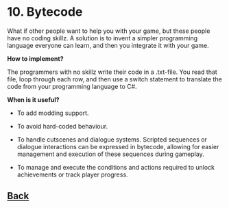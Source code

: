 # 10. Bytecode

What if other people want to help you with your game, but these people have no coding skillz. A solution is to invent a simpler programming language everyone can learn, and then you integrate it with your game. 

**How to implement?**

The programmers with no skillz write their code in a .txt-file. You read that file, loop through each row, and then use a switch statement to translate the code from your programming language to C#.

**When is it useful?**

- To add modding support.

- To avoid hard-coded behaviour.

- To handle cutscenes and dialogue systems. Scripted sequences or dialogue interactions can be expressed in bytecode, allowing for easier management and execution of these sequences during gameplay.

- To manage and execute the conditions and actions required to unlock achievements or track player progress.


## [Back](../) 